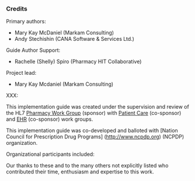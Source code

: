 ### Credits
Primary authors:

* Mary Kay McDaniel (Markam Consulting)
* Andy Stechishin (CANA Software & Services Ltd.)

Guide Author Support: 

* Rachelle (Shelly) Spiro (Pharmacy HIT Collaborative)

Project lead:

* Mary Kay Mcdaniel (Markam Consulting)


XXX:

This implementation guide was created under the supervision and review of the HL7 [Pharmacy Work Group](http://www.hl7.org/Special/committees/medications) (sponsor) with [Patient Care](http://www.hl7.org/Special/Committees/pcwg) (co-sponsor) and [EHR](http://www.hl7.org/Special/Committees/ehr) (co-sponsor) work groups.

This implementation guide was co-developed and balloted with [Nation Council for Prescription Drug Programs] (http://www.ncpdp.org) (NCPDP) organization.

Organizational participants included:



Our thanks to these and to the many others not explicitly listed who contributed their time, enthusiasm and expertise to this work.
